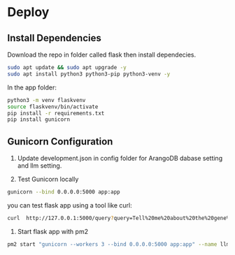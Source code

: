 # Deploy

## Install Dependencies

Download the repo in folder called flask then install dependecies.

```bash
sudo apt update && sudo apt upgrade -y
sudo apt install python3 python3-pip python3-venv -y
```

In the app folder:

```bash
python3 -m venv flaskvenv
source flaskvenv/bin/activate
pip install -r requirements.txt
pip install gunicorn
```

## Gunicorn Configuration

1. Update development.json in config folder for ArangoDB dabase setting and llm setting.

1. Test Gunicorn locally

```bash
gunicorn --bind 0.0.0.0:5000 app:app
```

you can test flask app using a tool like curl:

```bash
curl  http://127.0.0.1:5000/query?query=Tell%20me%20about%20the%20gene%20SAMD11
```

1. Start flask app with pm2

```bash
pm2 start "gunicorn --workers 3 --bind 0.0.0.0:5000 app:app" --name llm
```
